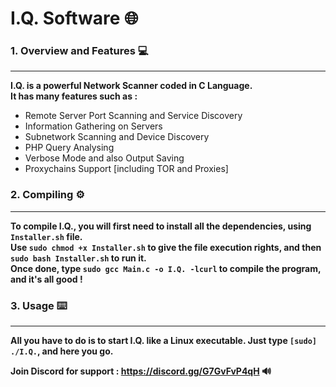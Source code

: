 # I.Q. Software 🌐

### 1. Overview and Features 💻
---

**I.Q. is a powerful Network Scanner coded in C Language.** <br>
**It has many features such as :**
  - Remote Server Port Scanning and Service Discovery
  - Information Gathering on Servers
  - Subnetwork Scanning and Device Discovery
  - PHP Query Analysing
  - Verbose Mode and also Output Saving
  - Proxychains Support [including TOR and Proxies]

### 2. Compiling ⚙️
---

**To compile I.Q., you will first need to install all the dependencies, using `Installer.sh` file.** <br>
**Use `sudo chmod +x Installer.sh` to give the file execution rights, and then `sudo bash Installer.sh` to run it.** <br>
**Once done, type `sudo gcc Main.c -o I.Q. -lcurl`  to compile the program, and it's all good !** <br>

### 3. Usage ⌨️
---

**All you have to do is to start I.Q. like a Linux executable. Just type `[sudo] ./I.Q.`, and here you go.** <br>

**Join Discord for support : https://discord.gg/G7GvFvP4qH 🔊**
